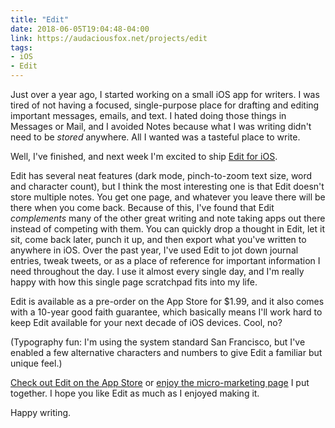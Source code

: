 ```yaml
---
title: "Edit"
date: 2018-06-05T19:04:48-04:00
link: https://audaciousfox.net/projects/edit
tags: 
- iOS
- Edit
---
```


Just over a year ago, I started working on a small iOS app for writers. I was tired of not having a focused, single-purpose place for drafting and editing important messages, emails, and text. I hated doing those things in Messages or Mail, and I avoided Notes because what I was writing didn't need to be *stored* anywhere. All I wanted was a tasteful place to write.

Well, I've finished, and next week I'm excited to ship [Edit for iOS][marketing].  

Edit has several neat features (dark mode, pinch-to-zoom text size, word and character count), but I think the most interesting one is that Edit doesn't store multiple notes. You get one page, and whatever you leave there will be there when you come back. Because of this, I've found that Edit *complements* many of the other great writing and note taking apps out there instead of competing with them. You can quickly drop a thought in Edit, let it sit, come back later, punch it up, and then export what you've written to anywhere in iOS. Over the past year, I've used Edit to jot down journal entries, tweak tweets, or as a place of reference for important information I need throughout the day. I use it almost every single day, and I'm really happy with how this single page scratchpad fits into my life. 

Edit is available as a pre-order on the App Store for $1.99, and it also comes with a 10-year good faith guarantee, which basically means I'll work hard to keep Edit available for your next decade of iOS devices. Cool, no? 

(Typography fun: I'm using the system standard San Francisco, but I've enabled a few alternative characters and numbers to give Edit a familiar but unique feel.)

[Check out Edit on the App Store][edit] or [enjoy the micro-marketing page][marketing] I put together. I hope you like Edit as much as I enjoyed making it. 

Happy writing. 

[marketing]: https://audaciousfox.net/projects/edit
[edit]: https://itunes.apple.com/us/app/id1231744746